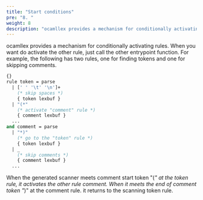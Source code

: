 ```yaml
---
title: "Start conditions"
pre: "8. "
weight: 8
description: "ocamllex provides a mechanism for conditionally activating rules. When you want do activate the other rule, just call the other entrypoint function."
---
```


ocamllex provides a mechanism for conditionally activating rules. When you want do activate the other rule, just call the other entrypoint function.
For example, the following has two rules, one for finding tokens and one for skipping comments.

``` ocaml
{}
rule token = parse
  | [' ' '\t' '\n']+
  	(* skip spaces *)
  	{ token lexbuf }
  | "(*"
	(* activate "comment" rule *)
  	{ comment lexbuf }
  ...
and comment = parse
  | "*)"
  	(* go to the "token" rule *)
  	{ token lexbuf }
  | _
	(* skip comments *)
  	{ comment lexbuf }
  ...
```

When the generated scanner meets comment start token "(*" at the token rule, it activates the other rule comment. When it meets the end of comment token "*)" at the comment rule. it returns to the scanning token rule.
